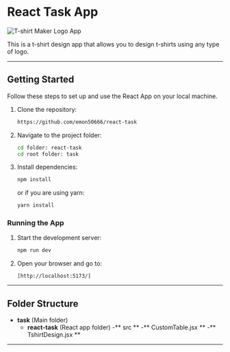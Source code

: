 # React Task App

![T-shirt Maker Logo App](https://voluble-pony-9016ba.netlify.app/)

This is a t-shirt design app that allows you to design t-shirts using any type of logo.

---
## Getting Started

Follow these steps to set up and use the React  App on your local machine.

1. Clone the repository:
   ```bash
   https://github.com/emon50666/react-task
   ```

2. Navigate to the project folder:
   ```bash
   cd folder: react-task
   cd root folder: task
   ```

3. Install dependencies:
   ```bash
   npm install
   ```
   or if you are using yarn:
   ```bash
   yarn install
   ```

### Running the App

1. Start the development server:
   ```bash
   npm run dev
   ```

2. Open your browser and go to:
   ```
   [http://localhost:5173/]
   ```

---


## Folder Structure

- **task** (Main folder)
  - **react-task** (React app folder)
   -** src **
    -** CustomTable.jsx **
    -** TshirtDesign.jsx **
---


